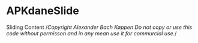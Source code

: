 APKdaneSlide
============

Sliding Content
/*Copyright Alexander Bach Køppen
Do not copy or use this code without
permisson and in any mean use it for commurcial use.*/
